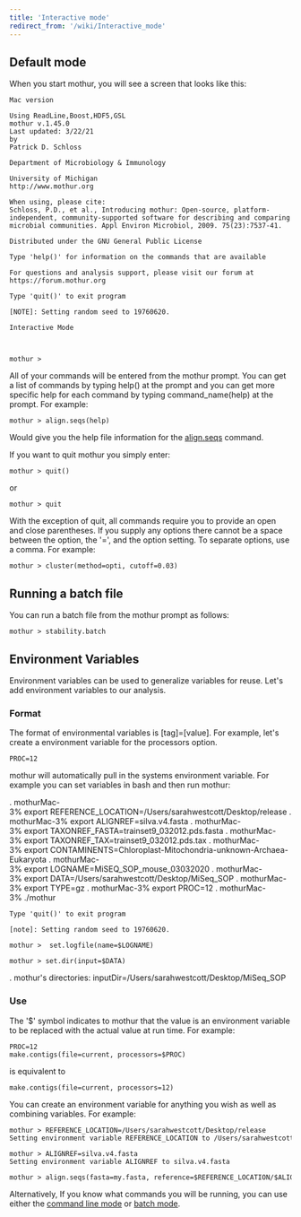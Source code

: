 ```yaml
---
title: 'Interactive mode'
redirect_from: '/wiki/Interactive_mode'
---
```

## Default mode

When you start mothur, you will see a screen that looks like this:

    Mac version

    Using ReadLine,Boost,HDF5,GSL
    mothur v.1.45.0
    Last updated: 3/22/21
    by
    Patrick D. Schloss

    Department of Microbiology & Immunology

    University of Michigan
    http://www.mothur.org

    When using, please cite:
    Schloss, P.D., et al., Introducing mothur: Open-source, platform-independent, community-supported software for describing and comparing microbial communities. Appl Environ Microbiol, 2009. 75(23):7537-41.

    Distributed under the GNU General Public License

    Type 'help()' for information on the commands that are available

    For questions and analysis support, please visit our forum at https://forum.mothur.org

    Type 'quit()' to exit program

    [NOTE]: Setting random seed to 19760620.

    Interactive Mode
    
    
    
    mothur > 


All of your commands will be entered from the mothur prompt. You can get
a list of commands by typing help() at the prompt and you can get more
specific help for each command by typing command\_name(help) at the
prompt. For example:

    mothur > align.seqs(help)

Would give you the help file information for the
[align.seqs](/wiki/align.seqs) command.

If you want to quit mothur you simply enter:

    mothur > quit()

or

    mothur > quit

With the exception of quit, all commands require you to provide an open
and close parentheses. If you supply any options there cannot be a space
between the option, the '=', and the option setting. To separate
options, use a comma. For example:

    mothur > cluster(method=opti, cutoff=0.03)
    
## Running a batch file 

You can run a batch file from the mothur prompt as follows:

    mothur > stability.batch

## Environment Variables

Environment variables can be used to generalize variables for reuse.
Let's add environment variables to our analysis.

### Format

The format of environmental variables is \[tag\]=\[value\]. For example,
let's create a environment variable for the processors option.

    PROC=12

mothur will automatically pull in the systems environment variable. For
example you can set variables in bash and then run mothur:

  . mothurMac-3% export REFERENCE_LOCATION=/Users/sarahwestcott/Desktop/release
  . mothurMac-3% export ALIGNREF=silva.v4.fasta
  . mothurMac-3% export TAXONREF_FASTA=trainset9_032012.pds.fasta
  . mothurMac-3% export TAXONREF_TAX=trainset9_032012.pds.tax
  . mothurMac-3% export CONTAMINENTS=Chloroplast-Mitochondria-unknown-Archaea-Eukaryota
  . mothurMac-3% export LOGNAME=MiSEQ_SOP_mouse_03032020
  . mothurMac-3% export DATA=/Users/sarahwestcott/Desktop/MiSeq_SOP
  . mothurMac-3% export TYPE=gz
  . mothurMac-3% export PROC=12
  . mothurMac-3% ./mothur 

    Type 'quit()' to exit program

    [note]: Setting random seed to 19760620.

    mothur >  set.logfile(name=$LOGNAME)

    mothur > set.dir(input=$DATA)
  . mothur's directories:
    inputDir=/Users/sarahwestcott/Desktop/MiSeq_SOP

### Use

The '$' symbol indicates to mothur that the value is an environment
variable to be replaced with the actual value at run time. For example:

    PROC=12
    make.contigs(file=current, processors=$PROC)

is equivalent to

    make.contigs(file=current, processors=12)

You can create an environment variable for anything you wish as well as
combining variables. For example:

    mothur > REFERENCE_LOCATION=/Users/sarahwestcott/Desktop/release
    Setting environment variable REFERENCE_LOCATION to /Users/sarahwestcott/Desktop/release

    mothur > ALIGNREF=silva.v4.fasta
    Setting environment variable ALIGNREF to silva.v4.fasta

    mothur > align.seqs(fasta=my.fasta, reference=$REFERENCE_LOCATION/$ALIGNREF)

Alternatively, If you know what commands you will be running, you can
use either the [command line mode](/wiki/command_line_mode) or
[batch mode](/wiki/batch_mode).
